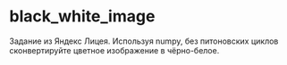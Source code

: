 # black_white_image
Задание из Яндекс Лицея. Используя numpy, без питоновских циклов сконвертируйте цветное изображение в чёрно-белое.
